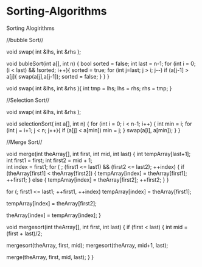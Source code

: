 # Sorting-Algorithms
Sorting Alogirithms

//bubble Sort//

void swap( int &lhs, int &rhs );

void bubleSort(int a[], int n) { bool sorted = false;
int last = n-1;
for (int i = 0; (i < last) && !sorted; i++){
sorted = true;
for (int j=last; j > i; j--) if (a[j-1] > a[j]{
swap(a[j],a[j-1]);
sorted = false; 
}
}
}

void swap( int &lhs, int &rhs ){ int tmp = lhs;
lhs = rhs; rhs = tmp;
}

//Selection Sort//

void swap( int &lhs, int &rhs );

void selectionSort( int a[], int n) { for (int i = 0; i < n-1; i++) {
int min = i;
for (int j = i+1; j < n; j++){ if (a[j] < a[min]) min = j;
}
swap(a[i], a[min]);
}
}

//Merge Sort//








void merge(int theArray[], int first, int mid, int last) { int tempArray[last+1]; 
int first1 = first;	
int first2 = mid + 1;		
int index = first1;  for ( ; (first1 <= last1) && (first2 <= last2); ++index) {
if (theArray[first1] < theArray[first2]) { tempArray[index] = theArray[first1];
++first1;
}
else {
tempArray[index] = theArray[first2];
++first2;
}
}



for (; first1 <= last1; ++first1, ++index) tempArray[index] = theArray[first1];


tempArray[index] = theArray[first2];



theArray[index] = tempArray[index];
}








void mergesort(int theArray[], int first, int last) {
if (first < last) {
int mid = (first + last)/2; 

 mergesort(theArray, first, mid); mergesort(theArray, mid+1, last);


 merge(theArray, first, mid, last);
}
}


